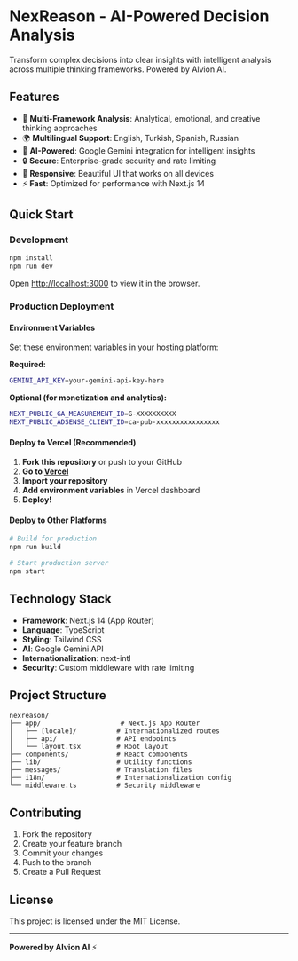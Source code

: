# NexReason - AI-Powered Decision Analysis

Transform complex decisions into clear insights with intelligent analysis across multiple thinking frameworks. Powered by Alvion AI.

## Features

- 🧠 **Multi-Framework Analysis**: Analytical, emotional, and creative thinking approaches
- 🌍 **Multilingual Support**: English, Turkish, Spanish, Russian
- 🚀 **AI-Powered**: Google Gemini integration for intelligent insights
- 🔒 **Secure**: Enterprise-grade security and rate limiting
- 📱 **Responsive**: Beautiful UI that works on all devices
- ⚡ **Fast**: Optimized for performance with Next.js 14

## Quick Start

### Development

```bash
npm install
npm run dev
```

Open [http://localhost:3000](http://localhost:3000) to view it in the browser.

### Production Deployment

#### Environment Variables

Set these environment variables in your hosting platform:

**Required:**
```bash
GEMINI_API_KEY=your-gemini-api-key-here
```

**Optional (for monetization and analytics):**
```bash
NEXT_PUBLIC_GA_MEASUREMENT_ID=G-XXXXXXXXXX
NEXT_PUBLIC_ADSENSE_CLIENT_ID=ca-pub-xxxxxxxxxxxxxxxx
```

#### Deploy to Vercel (Recommended)

1. **Fork this repository** or push to your GitHub
2. **Go to [Vercel](https://vercel.com)**
3. **Import your repository**
4. **Add environment variables** in Vercel dashboard
5. **Deploy!**

#### Deploy to Other Platforms

```bash
# Build for production
npm run build

# Start production server
npm start
```

## Technology Stack

- **Framework**: Next.js 14 (App Router)
- **Language**: TypeScript
- **Styling**: Tailwind CSS
- **AI**: Google Gemini API
- **Internationalization**: next-intl
- **Security**: Custom middleware with rate limiting

## Project Structure

```
nexreason/
├── app/                    # Next.js App Router
│   ├── [locale]/          # Internationalized routes
│   ├── api/               # API endpoints
│   └── layout.tsx         # Root layout
├── components/            # React components
├── lib/                   # Utility functions
├── messages/              # Translation files
├── i18n/                  # Internationalization config
└── middleware.ts          # Security middleware
```

## Contributing

1. Fork the repository
2. Create your feature branch
3. Commit your changes
4. Push to the branch
5. Create a Pull Request

## License

This project is licensed under the MIT License.

---

**Powered by Alvion AI** ⚡ 